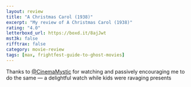 ```yaml
---
layout: review
title: "A Christmas Carol (1938)"
excerpt: "My review of A Christmas Carol (1938)"
rating: "4.0"
letterboxd_url: https://boxd.it/8ajJwt
mst3k: false
rifftrax: false
category: movie-review
tags: [max, frightfest-guide-to-ghost-movies]
---
```


Thanks to <a href="https://boxd.it/MltZ" title="@CinemaMystic" target="_blank" rel="noopener">@CinemaMystic</a> for watching and passively encouraging me to do the same — a delightful watch while kids were ravaging presents
